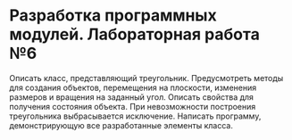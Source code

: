 # Разработка программных модулей. Лабораторная работа №6

Описать класс, представляющий треугольник. Предусмотреть методы для создания объектов, перемещения на плоскости, изменения размеров и вращения на заданный угол. Описать свойства для получения состояния объекта. При невозможности построения треугольника выбрасывается исключение. Написать программу, демонстрирующую все разработанные элементы класса.
